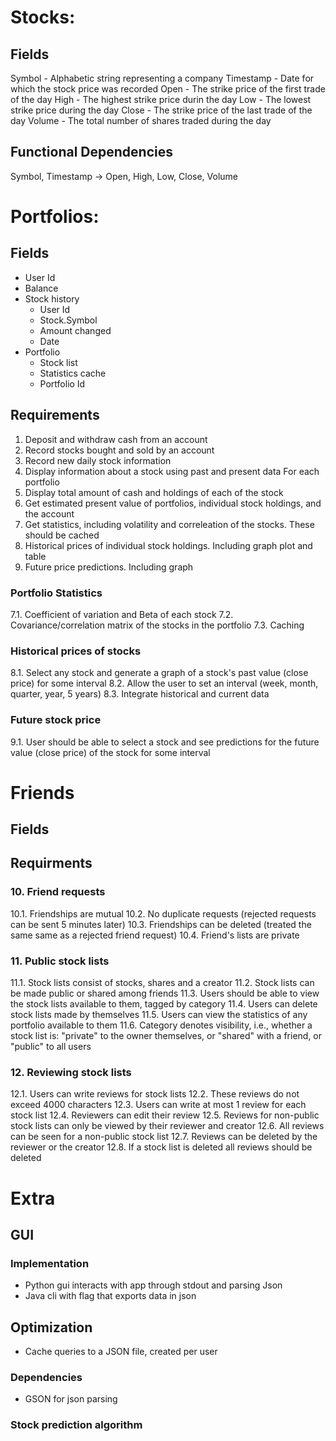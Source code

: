 # Stocks:
## Fields
Symbol - Alphabetic string representing a company
Timestamp - Date for which the stock price was recorded
Open - The strike price of the first trade of the day
High - The highest strike price durin the day
Low - The lowest strike price during the day
Close - The strike price of the last trade of the day
Volume - The total number of shares traded during the day

## Functional Dependencies
Symbol, Timestamp -> Open, High, Low, Close, Volume

# Portfolios:
## Fields
- User Id
- Balance
- Stock history
    - User Id
    - Stock.Symbol
    - Amount changed
    - Date
- Portfolio
    - Stock list
    - Statistics cache
    - Portfolio Id

## Requirements
1. Deposit and withdraw cash from an account
2. Record stocks bought and sold by an account
3. Record new daily stock information
4. Display information about a stock using past and present data
For each portfolio
5. Display total amount of cash and holdings of each of the stock
6. Get estimated present value of portfolios, individual stock holdings, and the account
7. Get statistics, including volatility and correleation of the stocks. These should be cached
8. Historical prices of individual stock holdings. Including graph plot and table
9. Future price predictions. Including graph

### Portfolio Statistics
7.1. Coefficient of variation and Beta of each stock
7.2. Covariance/correlation matrix of the stocks in the portfolio
7.3. Caching

### Historical prices of stocks
8.1. Select any stock and generate a graph of a stock's past value (close price) for some interval
8.2. Allow the user to set an interval (week, month, quarter, year, 5 years)
8.3. Integrate historical and current data

### Future stock price
9.1. User should be able to select a stock and see predictions for the future value (close price) of the stock for some interval

# Friends
## Fields

## Requirments
### 10. Friend requests
10.1. Friendships are mutual
10.2. No duplicate requests (rejected requests can be sent 5 minutes later)
10.3. Friendships can be deleted (treated the same same as a rejected friend request)
10.4. Friend's lists are private
### 11. Public stock lists
11.1. Stock lists consist of stocks, shares and a creator
11.2. Stock lists can be made public or shared among friends
11.3. Users should be able to view the stock lists available to them, tagged by category
11.4. Users can delete stock lists made by themselves
11.5. Users can view the statistics of any portfolio available to them
11.6. Category denotes visibility, i.e., whether a stock list is:
        "private" to the owner themselves, or
        "shared" with a friend, or
        "public" to all users
### 12. Reviewing stock lists
12.1. Users can write reviews for stock lists
12.2. These reviews do not exceed 4000 characters
12.3. Users can write at most 1 review for each stock list
12.4. Reviewers can edit their review
12.5. Reviews for non-public stock lists can only be viewed by their reviewer and creator
12.6. All reviews can be seen for a non-public stock list
12.7. Reviews can be deleted by the reviewer or the creator
12.8. If a stock list is deleted all reviews should be deleted

# Extra
## GUI
### Implementation
- Python gui interacts with app through stdout and parsing Json
- Java cli with flag that exports data in json

## Optimization
- Cache queries to a JSON file, created per user

### Dependencies
- GSON for json parsing

### Stock prediction algorithm
